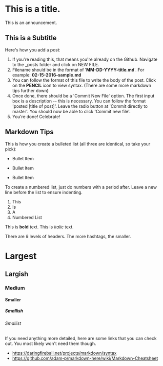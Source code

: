# This is a title.

This is an announcement.

## This is a Subtitle

Here's how you add a post:

1. If you're reading this, that means you're already on the Github. Navigate to the _posts folder and click on NEW FILE. 
2. Filename should be in the format of '**MM-DD-YYYY-title.md**'. For example: **02-15-2016-sample.md**
3. You can follow the format of this file to write the body of the post. Click on the **PENCIL** icon to view syntax. (There are some more markdown tips further down)
4. Once done, there should be a 'Commit New File' option. The first input box is a description -- this is necessary. You can follow the format 'posted [title of post]'. Leave the radio button at 'Commit directly to master'. You should now be able to click 'Commit new file'. 
5. You're done! Celebrate!

## Markdown Tips

This is how you create a bulleted list (all three are identical, so take your pick):
* Bullet Item
+ Bullet Item
- Bullet Item

To create a numbered list, just do numbers with a period after. Leave a new line before the list to ensure indenting.

1. This
2. Is
3. A
4. Numbered List

This is **bold** text. This is *italic* text.

There are 6 levels of headers. The more hashtags, the smaller.
# Largest
## Largish
### Medium
#### Smaller
##### Smallish
###### Smallist

If you need anything more detailed, here are some links that you can check out. You most likely won't need them though.
* <https://daringfireball.net/projects/markdown/syntax>
* <https://github.com/adam-p/markdown-here/wiki/Markdown-Cheatsheet>
